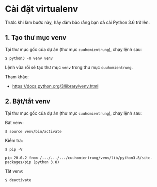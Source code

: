 # Cài đặt virtualenv

Trước khi làm bước này, hãy đảm bảo rằng bạn đã cài Python 3.6 trở lên.

## 1. Tạo thư mục venv

Tại thư mục gốc của dự án (thư mục `cuuhomientrung`), chạy lệnh sau:

```
$ python3 -m venv venv
```

Lệnh vừa rồi sẽ tạo thư mục `venv` trong thư mục `cuuhomientrung`.

Tham khảo:

- https://docs.python.org/3/library/venv.html

## 2. Bật/tắt venv

Tại thư mục gốc của dự án (thư mục `cuuhomientrung`), chạy lệnh sau:

Bật venv:

```
$ source venv/bin/activate
```

Kiểm tra:

```
$ pip -V

pip 20.0.2 from /.../.../.../cuuhomientrung/venv/lib/python3.8/site-packages/pip (python 3.8)
```

Tắt venv:

```
$ deactivate
```
